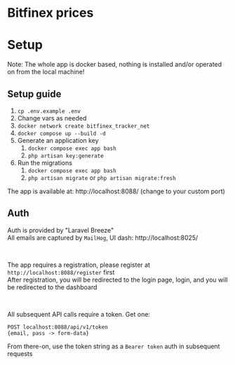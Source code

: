 # Bitfinex prices

# Setup

Note: The whole app is docker based, nothing is installed and/or operated on from the local machine!

## Setup guide

1. `cp .env.example .env`
2. Change vars as needed
3. `docker network create bitfinex_tracker_net`
4. `docker compose up --build -d`
5. Generate an application key
    1. `docker compose exec app bash`
    2. `php artisan key:generate`
6. Run the migrations
    1. `docker compose exec app bash`
    2. `php artisan migrate` or `php artisan migrate:fresh`

The app is available at: http://localhost:8088/ (change to your custom port)

## Auth

Auth is provided by "Laravel Breeze" <br>
All emails are captured by `MailHog`, UI dash: http://localhost:8025/

<br>

The app requires a registration, please register at `http://localhost:8088/register` first <br>
After registration, you will be redirected to the login page, login, and you will be redirected to the dashboard

<br>

All subsequent API calls require a token. Get one:

```text
POST localhost:8088/api/v1/token
{email, pass -> form-data}
```

From there-on, use the token string as a `Bearer token` auth in subsequent requests
